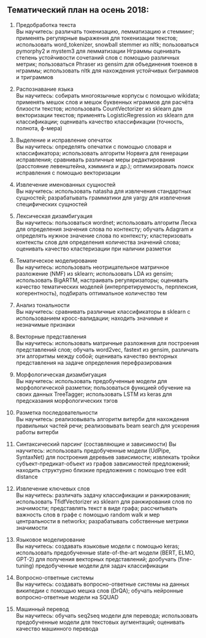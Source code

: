 ## Тематический план на осень 2018:

1. Предобработка текста	 
Вы научитесь: различать токенизацию, лемматизацию и стемминг; применять регулярные выражения для токенизации текстов; использовать word_tokenizer, snowball stemmer из nltk; пользоваться pymorphy2 и mystem3 для лемматизации
Нграммы	оценивать степень устойчивости сочетаний слов с помощью различных метрик; пользоваться Phraser из gensim для объединения токенов в нграммы; использовать nltk для нахождения устойчивых биграммов и триграммов
	
2. Распознавание языка  
Вы научитесь: собирать многоязычные корпусы с помощью wikidata; применять мешок слов и мешок буквенных нграммов для расчёта близости текстов; использовать CountVectorizer из sklearn для векторизации текстов; применять LogisticRegression из sklearn для классификации; оценивать качество классификации (точность, полнота, ф-мера)

3. Выделение и исправление опечаток  
Вы научитесь: определять опечатки с помощью словаря и классификатора; использовать алгоритм Норвига для генерации исправления; сравнивать различные меры редактирования (расстояние левенштейна, хэмминга и др.); оптимизировать поиск исправления с помощью векторизации

4. Извлечение именованных сущностей  
Вы научитесь: использовать natasha для извлечения стандартных сущностей; разрабатывать грамматики для yargy для извлечения специфических сущностей

5. Лексическая дизамбигуация  
Вы научитесь: пользоваться wordnet; использовать алгоритм Леска для определения значения слова по контексту; обучать Adagram и определять нужное значение слова по контексту; кластеризовать контексты слов для определения количества значений слова; оценивать качество кластеризации при наличии разметки
	
6. Тематическое моделирование  
Вы научитесь: использовать неотрицательное матричное разложение (NMF) из sklearn; использовать LDA из gensim; использовать BigARTM, настраивать регуляризаторы; оценивать качество тематических моделей (интерпретируемость, перплексия, когерентность), подбирать оптимальное количество тем

7. Анализ тональности  
Вы научитесь: сравнивать различные классификаторы в sklearn с использованием кросс-валидации; находить значимые и незначимые признаки

8. Векторные представления  
Вы научитесь: использовать матричные разложения для построения представлений слов; обучать word2vec, fastext из gensim, различать эти алгоритмы между собой; оценивать качество векторных представления на задаче определения перефразирования

9. Морфологическая дизамбигуация  
Вы научитесь: использовать предобученные модели для морфологической разметки; пользоваться функцией обучение на своих данных TreeTagger; использовать LSTM из keras для предсказания морфологических тэгов

10. Разметка последовательности  
Вы научитесь: реализовывать алгоритм витерби для нахождения правильных частей речи; реализовывать beam search для ускорения работы витерби
	
11. Синтаксический парсинг (составляющие и зависимости)
Вы научитесь: использовать предобученные модели (UdPipe, SyntaxNet) для построения деревьев зависимости; извлекать тройки субъект-предикат-объект из графов зависимостей предложений; находить структурно близкие предложения с помощью tree edit distance

12. Извлечение ключевых слов  
Вы научитесь: различать задачу классификации и ранжирования; использовать TfidfVectorizer из sklearn для ранжирования слов по значимости; представлять текст в виде графа; рассчитывать важность слов в графе с помощью random walk и мер центральности в networkx; разрабатывать собственные метрики значимости

13. Языковое моделирование  
Вы научитесь: создавать языковые модели с помощью keras; использовать предобученные state-of-the-art модели (BERT, ELMO, GPT-2) для получения векторных представлений; дообучать (fine-tuning) предобученные модели для задач классификации

14. Вопросно-ответные системы  
Вы научитесь: создавать вопросно-ответные системы на данных википедии с помощью мешка слов (DrQA); обучать нейронные вопросно-ответные модели на SQUAD

15. Машинный перевод  
Вы научитесь: обучать seq2seq модели для перевода; использовать предобученные модели для текстовых аугментаций; оценивать качество машинного перевода
